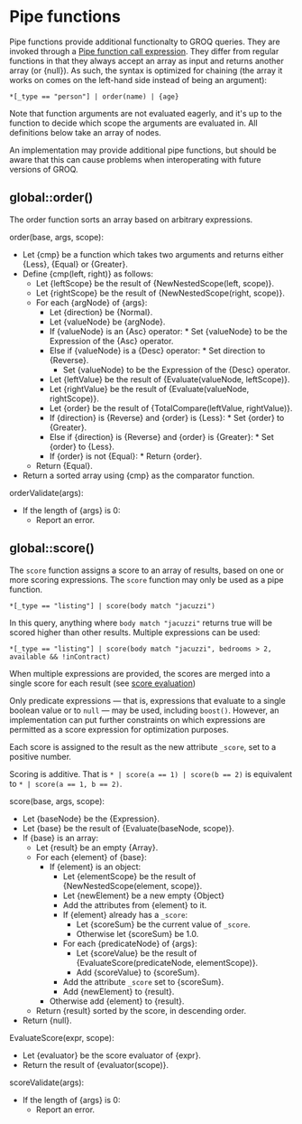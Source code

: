 # Pipe functions

Pipe functions provide additional functionalty to GROQ queries. They are invoked through a [Pipe function call expression](#sec-Pipe-function-call-expression). They differ from regular functions in that they always accept an array as input and returns another array (or {null}). As such, the syntax is optimized for chaining (the array it works on comes on the left-hand side instead of being an argument):

```example
*[_type == "person"] | order(name) | {age}
```

Note that function arguments are not evaluated eagerly, and it's up to the function to decide which scope the arguments are evaluated in. All definitions below take an array of nodes.

An implementation may provide additional pipe functions, but should be aware that this can cause problems when interoperating with future versions of GROQ.

## global::order()

The order function sorts an array based on arbitrary expressions.

order(base, args, scope):

- Let {cmp} be a function which takes two arguments and returns either {Less}, {Equal} or {Greater}.
- Define {cmp(left, right)} as follows:
  - Let {leftScope} be the result of {NewNestedScope(left, scope)}.
  - Let {rightScope} be the result of {NewNestedScope(right, scope)}.
  - For each {argNode} of {args}:
    - Let {direction} be {Normal}.
    - Let {valueNode} be {argNode}.
    - If {valueNode} is an {Asc} operator: \* Set {valueNode} to be the Expression of the {Asc} operator.
    - Else if {valueNode} is a {Desc} operator: \* Set direction to {Reverse}.
      - Set {valueNode} to be the Expression of the {Desc} operator.
    - Let {leftValue} be the result of {Evaluate(valueNode, leftScope)}.
    - Let {rightValue} be the result of {Evaluate(valueNode, rightScope)}.
    - Let {order} be the result of {TotalCompare(leftValue, rightValue)}.
    - If {direction} is {Reverse} and {order} is {Less}: \* Set {order} to {Greater}.
    - Else if {direction} is {Reverse} and {order} is {Greater}: \* Set {order} to {Less}.
    - If {order} is not {Equal}: \* Return {order}.
  - Return {Equal}.
- Return a sorted array using {cmp} as the comparator function.

orderValidate(args):

- If the length of {args} is 0:
  - Report an error.

## global::score()

The `score` function assigns a score to an array of results, based on one or more scoring expressions. The `score` function may only be used as a pipe function.

```example
*[_type == "listing"] | score(body match "jacuzzi")
```

In this query, anything where `body match "jacuzzi"` returns true will be scored higher than other results. Multiple expressions can be used:

```example
*[_type == "listing"] | score(body match "jacuzzi", bedrooms > 2, available && !inContract)
```

When multiple expressions are provided, the scores are merged into a single score for each result (see [score evaluation](#sec-Score-evaluation))

Only predicate expressions — that is, expressions that evaluate to a single boolean value or to `null` — may be used, including `boost()`. However, an implementation can put further constraints on which expressions are permitted as a score expression for optimization purposes.

Each score is assigned to the result as the new attribute `_score`, set to a positive number.

Scoring is additive. That is `* | score(a == 1) | score(b == 2)` is equivalent to `* | score(a == 1, b == 2)`.

score(base, args, scope):

- Let {baseNode} be the {Expression}.
- Let {base} be the result of {Evaluate(baseNode, scope)}.
- If {base} is an array:
  - Let {result} be an empty {Array}.
  - For each {element} of {base}:
    - If {element} is an object:
      - Let {elementScope} be the result of {NewNestedScope(element, scope)}.
      - Let {newElement} be a new empty {Object}
      - Add the attributes from {element} to it.
      - If {element} already has a `_score`:
        - Let {scoreSum} be the current value of `_score`.
        - Otherwise let {scoreSum} be 1.0.
      - For each {predicateNode} of {args}:
        - Let {scoreValue} be the result of {EvaluateScore(predicateNode, elementScope)}.
        - Add {scoreValue} to {scoreSum}.
      - Add the attribute `_score` set to {scoreSum}.
      - Add {newElement} to {result}.
    - Otherwise add {element} to {result}.
  - Return {result} sorted by the score, in descending order.
- Return {null}.

EvaluateScore(expr, scope):

- Let {evaluator} be the score evaluator of {expr}.
- Return the result of {evaluator(scope)}.

scoreValidate(args):

- If the length of {args} is 0:
  - Report an error.
